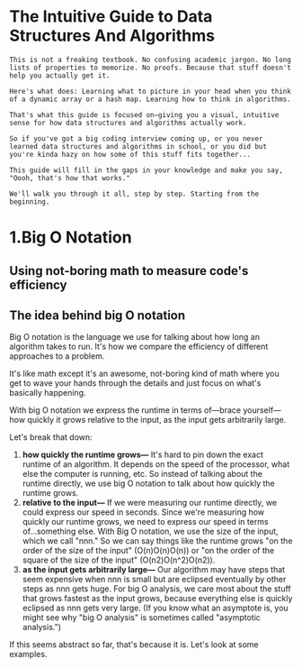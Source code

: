 # The Intuitive Guide to Data Structures And Algorithms
```
This is not a freaking textbook. No confusing academic jargon. No long lists of properties to memorize. No proofs. Because that stuff doesn't help you actually get it.

Here's what does: Learning what to picture in your head when you think of a dynamic array or a hash map. Learning how to think in algorithms.

That's what this guide is focused on—giving you a visual, intuitive sense for how data structures and algorithms actually work.

So if you've got a big coding interview coming up, or you never learned data structures and algorithms in school, or you did but you're kinda hazy on how some of this stuff fits together...

This guide will fill in the gaps in your knowledge and make you say, "Oooh, that's how that works."

We'll walk you through it all, step by step. Starting from the beginning.

```

# 1.Big O Notation
## Using not-boring math to measure code's efficiency

## The idea behind big O notation

Big O notation is the language we use for talking about how long an algorithm takes to run. It's how we compare the efficiency of different approaches to a problem.

It's like math except it's an awesome, not-boring kind of math where you get to wave your hands through the details and just focus on what's basically happening.

With big O notation we express the runtime in terms of—brace yourself—how quickly it grows relative to the input, as the input gets arbitrarily large.

Let's break that down:

   1. **how quickly the runtime grows—** It's hard to pin down the exact runtime of an algorithm. It depends on the speed of the processor, what else the computer is running, etc. So instead of talking about the runtime directly, we use big O notation to talk about how quickly the runtime grows.
   2. **relative to the input—** If we were measuring our runtime directly, we could express our speed in seconds. Since we're measuring how quickly our runtime grows, we need to express our speed in terms of...something else. With Big O notation, we use the size of the input, which we call "nnn." So we can say things like the runtime grows "on the order of the size of the input" (O(n)O(n)O(n)) or "on the order of the square of the size of the input" (O(n2)O(n^2)O(n2)).
   3. **as the input gets arbitrarily large—** Our algorithm may have steps that seem expensive when nnn is small but are eclipsed eventually by other steps as nnn gets huge. For big O analysis, we care most about the stuff that grows fastest as the input grows, because everything else is quickly eclipsed as nnn gets very large. (If you know what an asymptote is, you might see why "big O analysis" is sometimes called "asymptotic analysis.")

If this seems abstract so far, that's because it is. Let's look at some examples.


